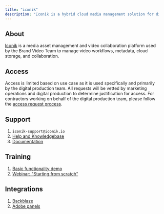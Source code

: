 ```yaml
---
title: "iconik"
description: "Iconik is a hybrid cloud media management solution for digital production workflows."
---
```


## About

[Iconik](https://www.iconik.io/) is a media asset management and video collaboration platform used by the Brand Video Team to manage video workflows, metadata, cloud storage, and collaboration.

## Access

Access is limited based on use case as it is used specifically and primarily by the digital production team. All requests will be vetted by marketing operations and digital production to determine justification for access. For contractors working on behalf of the digital production team, please follow the [access request process](/handbook/security/corporate/end-user-services/onboarding-access-requests/access-requests/).

## Support

1. `iconik-support@iconik.io`
1. [Help and Knowledgebase](https://app.iconik.io/help/)
1. [Documentation](https://app.iconik.io/docs/)

## Training

1. [Basic functionality demo](https://www.youtube.com/watch?v=BfglykpTm6Q)
1. [Webinar: "Starting from scratch"](https://www.youtube.com/watch?v=UFSXdHSyF7M)

## Integrations

1. [Backblaze](/handbook/marketing/marketing-operations/backblaze)
1. [Adobe panels](https://exchange.adobe.com/apps/cc/100304)
